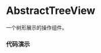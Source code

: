 # AbstractTreeView

一个树形展示的操作组件。

### 代码演示

<AppCodebox 
  src="src/abstract-tree-view/demo/index" 
  title="基本用法" 
  desc="配置一个带操作按钮的TreeView" 
/>

<AppCodebox 
  src="src/abstract-tree-view/demo/index.disabled" 
  title="禁用状态" 
  desc="通过配置disabled来禁用TreeView" 
/>